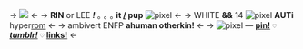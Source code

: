 -> ![](https://cdn.discordapp.com/attachments/920810067295617044/942963410344235058/puppyrina.gif) <-
-> **RIN** or LEE ***!*** ｡ ｡ ｡ **it [/](https://en.pronouns.page/@ant_fucker98) pup** ![pixel](https://64.media.tumblr.com/0e0362f67e090d3a51f198673ecb34ac/10bce405ac1beb20-76/s75x75_c1/8901066d441ef1509fbedd1037c0bee63f7c53e1.gifv)  <-
-> WHITE **&&** 14 ![pixel](https://64.media.tumblr.com/5e2f4409ba9851ce128c60076b1b0ebd/4d492774a6096d55-a6/s75x75_c1/6141b8bdae2ba6f422f2ab69522fb86c0402dda6.gifv) **AUTi** hyper[rom](https://rentry.co/rinsflags) <-
-> ambivert ENFP **ahuman otherkin!** <-
-> ![pixel](https://64.media.tumblr.com/2c8155423268027f71d3908b9fda0e4c/47aa13d1257ecc37-77/s75x75_c1/69eaffb2f6ab8abdd8e4855afb807dff8e06fee4.pnj) — [**pin!**](https://pin.it/1v2I6Mo) `♡` [***tumblr!***](https://www.tumblr.com/sakura-miku-my-love?source=share) `♡` [**links!**](https://rentry.co/rins-links) <-
